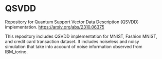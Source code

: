 # QSVDD

Repository for Quantum Support Vector Data Description (QSVDD) implementation.
https://arxiv.org/abs/2310.06375

This repository includes QSVDD implementation for MNIST, Fashion MNIST, and credit card transaction dataset.
It includes noiseless and noisy simulation that take into account of noise information observed from IBM_torino.
